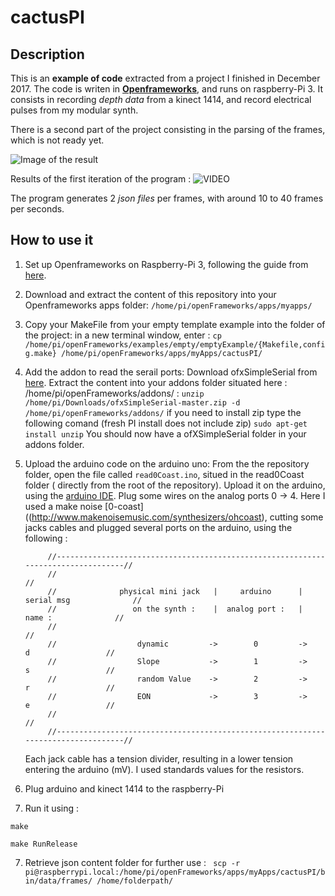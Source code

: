 # cactusPI

## Description

This is an **example of code** extracted from a project I finished in December 2017.
The code is writen in **[Openframeworks](http://openframeworks.cc/)**, and runs on raspberry-Pi 3.
It consists in recording *depth data* from a kinect 1414, and record electrical pulses from my modular synth.

There is a second part of the project consisting in the parsing of the frames, which is not ready yet.

![Image of the result](https://github.com/pierrextardif/cactusPI/blob/master/result.gif)

Results of the first iteration of the program : 
![VIDEO](https://vimeo.com/246690522)


The program generates 2 *json files* per frames, with around 10 to 40 frames per seconds.


## How to use it

1. Set up Openframeworks on Raspberry-Pi 3, following the guide from [here](http://openframeworks.cc/setup/raspberrypi/raspberry-pi-getting-started/).

2. Download and extract the content of this repository into your Openframeworks apps folder: `/home/pi/openFrameworks/apps/myapps/`

3. Copy your MakeFile from your empty template example into the folder of the project:
in a new terminal window, enter : 
`cp /home/pi/openFrameworks/examples/empty/emptyExample/{Makefile,config.make} /home/pi/openFrameworks/apps/myApps/cactusPI/`

4. Add the addon to read the serail ports:
Download ofxSimpleSerial from [here](https://github.com/LeoColomb/ofxSimpleSerial).
Extract the content into your addons folder situated here : /home/pi/openFrameworks/addons/ :
`unzip /home/pi/Downloads/ofxSimpleSerial-master.zip -d /home/pi/openFrameworks/addons/`
if you need to install zip type the following comand (fresh PI install does not include zip)
`sudo apt-get install unzip`
You should now have a ofXSimpleSerial folder in your addons folder. 

4. Upload the arduino code on the arduino uno:
	From the the repository folder, open the file called `read0Coast.ino`, situed in the read0Coast folder ( directly from the root of the repository).
	Upload it on the arduino, using the [arduino IDE](https://www.arduino.cc/en/Main/Software).
	Plug some wires on the analog ports 0 -> 4. 
	Here I used a make noise [0-coast]((http://www.makenoisemusic.com/synthesizers/ohcoast), cutting some jacks cables and plugged several ports on the arduino, using the following : 



			//----------------------------------------------------------------------------------//
			//      			                                                      			//
			//				physical mini jack   |     arduino      |   serial msg				// 
			//				   on the synth :    |  analog port :   |       name :				//
			//                                                            						//
			//      			dynamic         ->        0         ->        d       			//
			//      			Slope           ->        1         ->        s       			//
			//      			random Value    ->        2         ->        r       			//
			//      			EON             ->        3         ->        e       			//
			//      			                                                      			//
			//----------------------------------------------------------------------------------//

	Each jack cable has a tension divider, resulting in a lower tension entering the arduino (mV). 
	I used standards values for the resistors.


5. Plug arduino and kinect 1414 to the raspberry-Pi

6. Run it using : 

 `make`

 `make RunRelease`


7. Retrieve json content folder for further use : 
` scp -r pi@raspberrypi.local:/home/pi/openFrameworks/apps/myApps/cactusPI/bin/data/frames/ /home/folderpath/`